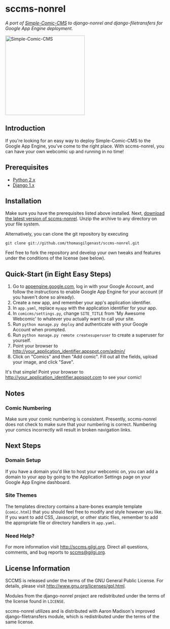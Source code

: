 sccms-nonrel
============

_A port of [Simple-Comic-CMS](https://github.com/thomasgilgenast/Simple-Comic-CMS) to django-nonrel and django-filetransfers for Google App Engine deployment._

<img src="http://sccms.gilgi.org/img/sccms.png" alt="Simple-Comic-CMS" title="Simple-Comic-CMS" height="250px" width="250px"/>

Introduction
------------

If you're looking for an easy way to deploy Simple-Comic-CMS to the Google App Engine, you've come to the right place. With sccms-nonrel, you can have your own webcomic up and running in no time!

Prerequisites
-------------

- [Python 2.x](http://python.org/)
- [Django 1.x](https://www.djangoproject.com/)

Installation
------------

Make sure you have the prerequisites listed above installed. Next, [download the latest version of sccms-nonrel](https://github.com/thomasgilgenast/sccms-nonrel/zipball/master). Unzip the archive to any directory on your file system.

Alternatively, you can clone the git repository by executing

    git clone git://github.com/thomasgilgenast/sccms-nonrel.git

Feel free to fork the repository and develop your own tweaks and features under the conditions of the license (see below).


Quick-Start (in Eight Easy Steps)
--------------------------------

1. Go to [appengine.google.com](http://appengine.google.com), log in with your Google Account, and follow the instructions to enable Google App Engine for your account (if you haven't done so already).
2. Create a new app, and remember your app's application identifier.
3. In `app.yaml`, replace `myapp` with the application identifier for your app.
4. In `comicms/settings.py`, change `SITE_TITLE` from 'My Awesome Webcomic' to whatever you actually want to call your site.
5. Run `python manage.py deploy` and authenticate with your Google Account when prompted.
6. Run `python manage.py remote createsuperuser` to create a superuser for yourself.
7. Point your browser to <http://your_application_identifier.appspot.com/admin/>
8. Click on "Comics" and then "Add comic". Fill out all the fields, upload your image, and click "Save".

It's that simple! Point your browser to <http://your_application_identifier.appspot.com> to see your comic!

Notes
-----

### Comic Numbering

Make sure your comic numbering is consistent. Presently, sccms-nonrel does not check to make sure that your numbering is correct. Numbering your comics incorrectly will result in broken navigation links.

Next Steps
----------

### Domain Setup

If you have a domain you'd like to host your webcomic on, you can add a domain to your app by going to the Application Settings page on your Google App Engine dashboard.

### Site Themes

The templates directory contains a bare-bones example template (`comic.html`) that you should feel free to modify and style however you like. If you want to add CSS, Javascript, or other static files, remember to add the appropriate file or directory handlers in `app.yaml`.

### Need Help?

For more information visit <http://sccms.gilgi.org>. Direct all questions, comments, and bug reports to <sccms@gilgi.org>.

License Information
-------------------

SCCMS is released under the terms of the GNU General Public License. For details, please visit <http://www.gnu.org/licenses/gpl.html>.

Modules from the django-nonrel project are redistributed under the terms of the license found in `LICENSE`.

sccms-nonrel utilizes and is distributed with Aaron Madison's improved django-filetransfers module, which is redistributed under the terms of the same license.